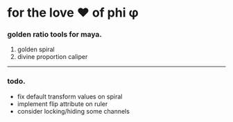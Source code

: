 # for the love ❤ of phi φ

### golden ratio tools for maya.
1. golden spiral
2. divine proportion caliper

 ----
### todo.
* fix default transform values on spiral
* implement flip attribute on ruler
* consider locking/hiding some channels
